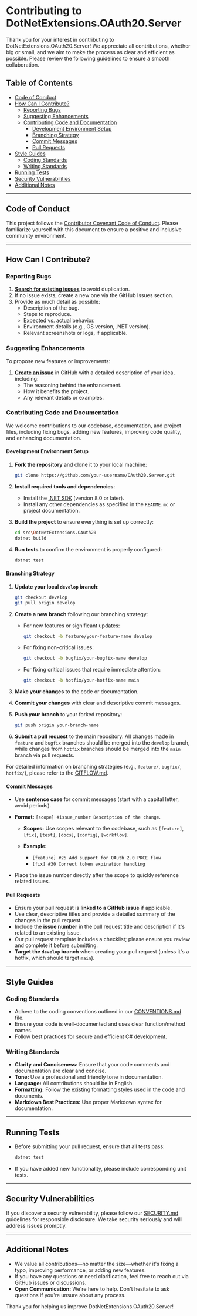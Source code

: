 # Contributing to DotNetExtensions.OAuth20.Server

Thank you for your interest in contributing to DotNetExtensions.OAuth20.Server! We appreciate all contributions, whether big or small, and we aim to make the process as clear and efficient as possible. Please review the following guidelines to ensure a smooth collaboration.

## Table of Contents

- [Code of Conduct](#code-of-conduct)
- [How Can I Contribute?](#how-can-i-contribute)
  - [Reporting Bugs](#reporting-bugs)
  - [Suggesting Enhancements](#suggesting-enhancements)
  - [Contributing Code and Documentation](#contributing-code-and-documentation)
    - [Development Environment Setup](#development-environment-setup)
    - [Branching Strategy](#branching-strategy)
    - [Commit Messages](#commit-messages)
    - [Pull Requests](#pull-requests)
- [Style Guides](#style-guides)
  - [Coding Standards](#coding-standards)
  - [Writing Standards](#writing-standards)
- [Running Tests](#running-tests)
- [Security Vulnerabilities](#security-vulnerabilities)
- [Additional Notes](#additional-notes)

---

## Code of Conduct

This project follows the [Contributor Covenant Code of Conduct](./CODE_OF_CONDUCT.md). Please familiarize yourself with this document to ensure a positive and inclusive community environment.

---

## How Can I Contribute?

### Reporting Bugs

1. [**Search for existing issues**](https://github.com/DotNetExtensions/OAuth20.Server/issues) to avoid duplication.
2. If no issue exists, create a new one via the GitHub Issues section.
3. Provide as much detail as possible:
   - Description of the bug.
   - Steps to reproduce.
   - Expected vs. actual behavior.
   - Environment details (e.g., OS version, .NET version).
   - Relevant screenshots or logs, if applicable.

### Suggesting Enhancements

To propose new features or improvements:

1. [**Create an issue**](https://github.com/DotNetExtensions/OAuth20.Server/issues/new/choose) in GitHub with a detailed description of your idea, including:
   - The reasoning behind the enhancement.
   - How it benefits the project.
   - Any relevant details or examples.

### Contributing Code and Documentation

We welcome contributions to our codebase, documentation, and project files, including fixing bugs, adding new features, improving code quality, and enhancing documentation.

#### Development Environment Setup

1. **Fork the repository** and clone it to your local machine:

   ```bash
   git clone https://github.com/your-username/OAuth20.Server.git
   ```

2. **Install required tools and dependencies**:

   - Install the [.NET SDK](https://dotnet.microsoft.com/download) (version 8.0 or later).
   - Install any other dependencies as specified in the `README.md` or project documentation.

3. **Build the project** to ensure everything is set up correctly:

   ```bash
   cd src\DotNetExtensions.OAuth20
   dotnet build
   ```

4. **Run tests** to confirm the environment is properly configured:

   ```bash
   dotnet test
   ```

#### Branching Strategy

1. **Update your local `develop` branch**:

   ```bash
   git checkout develop
   git pull origin develop
   ```

2. **Create a new branch** following our branching strategy:

   - For new features or significant updates:

     ```bash
     git checkout -b feature/your-feature-name develop
     ```

   - For fixing non-critical issues:

     ```bash
     git checkout -b bugfix/your-bugfix-name develop
     ```

   - For fixing critical issues that require immediate attention:

     ```bash
     git checkout -b hotfix/your-hotfix-name main
     ```

3. **Make your changes** to the code or documentation.

4. **Commit your changes** with clear and descriptive commit messages.

5. **Push your branch** to your forked repository:

   ```bash
   git push origin your-branch-name
   ```

6. **Submit a pull request** to the main repository. All changes made in `feature` and `bugfix` branches should be merged into the `develop` branch, while changes from `hotfix` branches should be merged into the `main` branch via pull requests.

For detailed information on branching strategies (e.g., `feature/`, `bugfix/`, `hotfix/`), please refer to the [GITFLOW.md](./GITFLOW.md).

#### Commit Messages

- Use **sentence case** for commit messages (start with a capital letter, avoid periods).
- **Format:** `[scope] #issue_number Description of the change`.
  - **Scopes:** Use scopes relevant to the codebase, such as `[feature]`, `[fix]`, `[test]`, `[docs]`, `[config]`, `[workflow]`.
  - **Example:**

    - `[feature] #25 Add support for OAuth 2.0 PKCE flow`
    - `[fix] #30 Correct token expiration handling`

- Place the issue number directly after the scope to quickly reference related issues.

#### Pull Requests

- Ensure your pull request is **linked to a GitHub issue** if applicable.
- Use clear, descriptive titles and provide a detailed summary of the changes in the pull request.
- Include the **issue number** in the pull request title and description if it's related to an existing issue.
- Our pull request template includes a checklist; please ensure you review and complete it before submitting.
- **Target the `develop` branch** when creating your pull request (unless it's a hotfix, which should target `main`).

---

## Style Guides

### Coding Standards

- Adhere to the coding conventions outlined in our [CONVENTIONS.md](./CONVENTIONS.md) file.
- Ensure your code is well-documented and uses clear function/method names.
- Follow best practices for secure and efficient C# development.

### Writing Standards

- **Clarity and Conciseness:** Ensure that your code comments and documentation are clear and concise.
- **Tone:** Use a professional and friendly tone in documentation.
- **Language:** All contributions should be in English.
- **Formatting:** Follow the existing formatting styles used in the code and documents.
- **Markdown Best Practices:** Use proper Markdown syntax for documentation.

---

## Running Tests

- Before submitting your pull request, ensure that all tests pass:

  ```bash
  dotnet test
  ```

- If you have added new functionality, please include corresponding unit tests.

---

## Security Vulnerabilities

If you discover a security vulnerability, please follow our [SECURITY.md](./SECURITY.md) guidelines for responsible disclosure. We take security seriously and will address issues promptly.

---

## Additional Notes

- We value all contributions—no matter the size—whether it's fixing a typo, improving performance, or adding new features.
- If you have any questions or need clarification, feel free to reach out via GitHub issues or discussions.
- **Open Communication:** We're here to help. Don't hesitate to ask questions if you're unsure about any process.

Thank you for helping us improve DotNetExtensions.OAuth20.Server!
